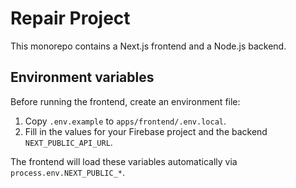 # Repair Project

This monorepo contains a Next.js frontend and a Node.js backend.

## Environment variables

Before running the frontend, create an environment file:

1. Copy `.env.example` to `apps/frontend/.env.local`.
2. Fill in the values for your Firebase project and the backend `NEXT_PUBLIC_API_URL`.

The frontend will load these variables automatically via `process.env.NEXT_PUBLIC_*`.
